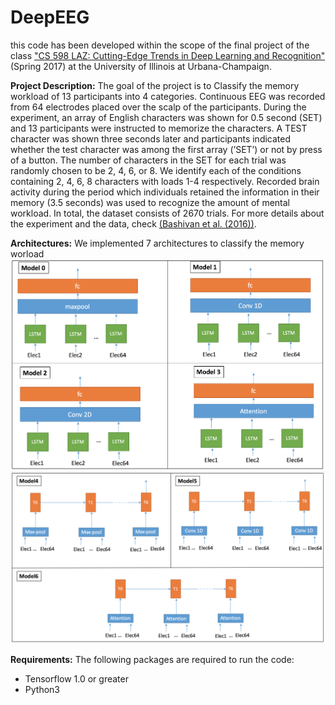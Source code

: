 # DeepEEG

this code has been developed within the scope of the final project of the class ["CS 598 LAZ: Cutting-Edge Trends in Deep Learning and Recognition"](http://slazebni.cs.illinois.edu/spring17/) (Spring 2017) at the University of Illinois at Urbana-Champaign.

**Project Description:** 
The goal of the project is to Classify the memory workload of 13 participants into 4 categories. 
Continuous EEG was recorded from 64 electrodes placed over the scalp of the participants. During the experiment, an array of English characters was shown for 0.5 second (SET) and 13 participants were instructed to memorize the characters. A TEST character was shown three seconds later and participants indicated whether the test character was among the first array (’SET’) or not by press of a button. The number of characters in the SET for each trial was randomly chosen to be 2, 4, 6, or 8. We identify each of the conditions containing 2, 4, 6, 8 characters with loads 1-4 respectively. Recorded brain activity during the period which individuals retained the information in their memory (3.5 seconds) was used to recognize the amount of mental workload. In total, the dataset consists of 2670 trials. For more details about the experiment and the data, check [(Bashivan et al. (2016))](https://arxiv.org/abs/1511.06448).


**Architectures:** 
We implemented 7 architectures to classify the memory worload
![alt text](model1.png)
![alt text](model2.png)

**Requirements:**
The following packages are required to run the code:
* Tensorflow 1.0 or greater
* Python3
